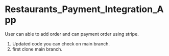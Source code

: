 # Restaurants_Payment_Integration_App
User can able to add order and can payment order using stripe.

1. Updated code you can check on main branch.
2. first clone main branch.
